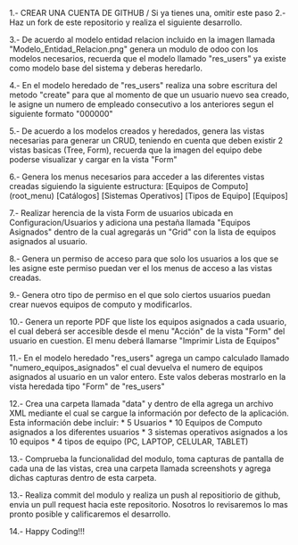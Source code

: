 
1.- CREAR UNA CUENTA DE GITHUB / Si ya tienes una, omitir este paso
2.- Haz un fork de este repositorio y realiza el siguiente desarrollo.


3.- De acuerdo al modelo entidad relacion incluido en la imagen llamada "Modelo_Entidad_Relacion.png" genera un modulo de odoo con los modelos necesarios, recuerda que el modelo llamado "res_users" ya existe como modelo base del sistema y deberas heredarlo.


4.- En el modelo heredado de "res_users" realiza una sobre escritura del metodo "create" para que al momento de que un usuario nuevo sea creado, le asigne un numero de empleado consecutivo a los anteriores segun el siguiente formato "000000"


5.- De acuerdo a los modelos creados y heredados, genera las vistas necesarias para generar un CRUD, teniendo en cuenta que deben existir 2 vistas basicas (Tree, Form), recuerda que la imagen del equipo debe poderse visualizar y cargar en la vista "Form"


6.- Genera los menus necesarios para acceder a las diferentes vistas creadas siguiendo la siguiente estructura:
    [Equipos de Computo] (root_menu)
        [Catálogos]
            [Sistemas Operativos]
            [Tipos de Equipo]
        [Equipos]


7.- Realizar herencia de la vista Form de usuarios ubicada en Configuracion/Usuarios y adiciona una pestaña llamada "Equipos Asignados" dentro de la cual agregarás un "Grid" con la lista de equipos asignados al usuario.


8.- Genera un permiso de acceso para que solo los usuarios a los que se les asigne este permiso puedan ver el los menus de acceso a las vistas creadas.

9.- Genera otro tipo de permiso en el que solo ciertos usuarios puedan crear nuevos equipos de computo y modificarlos.

10.- Genera un reporte PDF que liste los equipos asignados a cada usuario, el cual deberá ser accesible desde el menu "Acción" de la vista "Form" del usuario en cuestion. El menu deberá llamarse "Imprimir Lista de Equipos"


11.- En el modelo heredado "res_users" agrega un campo calculado llamado "numero_equipos_asignados" el cual devuelva el numero de equipos asignados al usuario en un valor entero. Este valos deberas mostrarlo en la vista heredada tipo "Form" de "res_users"


12.- Crea una carpeta llamada "data" y dentro de ella agrega un archivo XML mediante el cual se cargue la información por defecto de la aplicación. Esta información debe incluir:
    * 5 Usuarios
    * 10 Equipos de Computo asignados a los diferentes usuarios
    * 3 sistemas operativos asignados a los 10 equipos
    * 4 tipos de equipo (PC, LAPTOP, CELULAR, TABLET)


13.- Comprueba la funcionalidad del modulo, toma capturas de pantalla de cada una de las vistas, crea una carpeta llamada screenshots y agrega dichas capturas dentro de esta carpeta.


13.- Realiza commit del modulo y realiza un push al repositiorio de github, envia un pull request hacia este repositorio. Nosotros lo revisaremos lo mas pronto posible y calificaremos el desarrollo.



14.- Happy Coding!!!
